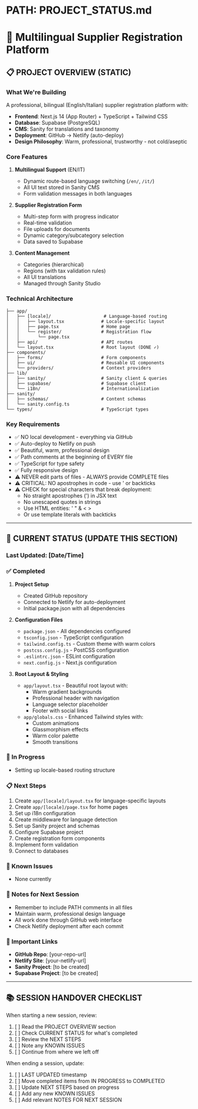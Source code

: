 # PATH: PROJECT_STATUS.md

# 🚀 Multilingual Supplier Registration Platform

## 📋 PROJECT OVERVIEW (STATIC)

### What We're Building
A professional, bilingual (English/Italian) supplier registration platform with:
- **Frontend**: Next.js 14 (App Router) + TypeScript + Tailwind CSS
- **Database**: Supabase (PostgreSQL)
- **CMS**: Sanity for translations and taxonomy
- **Deployment**: GitHub → Netlify (auto-deploy)
- **Design Philosophy**: Warm, professional, trustworthy - not cold/aseptic

### Core Features
1. **Multilingual Support** (EN/IT)
   - Dynamic route-based language switching (`/en/`, `/it/`)
   - All UI text stored in Sanity CMS
   - Form validation messages in both languages

2. **Supplier Registration Form**
   - Multi-step form with progress indicator
   - Real-time validation
   - File uploads for documents
   - Dynamic category/subcategory selection
   - Data saved to Supabase

3. **Content Management**
   - Categories (hierarchical)
   - Regions (with tax validation rules)
   - All UI translations
   - Managed through Sanity Studio

### Technical Architecture
```
├── app/
│   ├── [locale]/                    # Language-based routing
│   │   ├── layout.tsx              # Locale-specific layout
│   │   ├── page.tsx                # Home page
│   │   └── register/               # Registration flow
│   │       └── page.tsx
│   ├── api/                        # API routes
│   └── layout.tsx                  # Root layout (DONE ✓)
├── components/
│   ├── forms/                      # Form components
│   ├── ui/                         # Reusable UI components
│   └── providers/                  # Context providers
├── lib/
│   ├── sanity/                     # Sanity client & queries
│   ├── supabase/                   # Supabase client
│   └── i18n/                       # Internationalization
├── sanity/
│   ├── schemas/                    # Content schemas
│   └── sanity.config.ts
└── types/                          # TypeScript types
```

### Key Requirements
- ✅ NO local development - everything via GitHub
- ✅ Auto-deploy to Netlify on push
- ✅ Beautiful, warm, professional design
- ✅ Path comments at the beginning of EVERY file
- ✅ TypeScript for type safety
- ✅ Fully responsive design
- ⚠️ NEVER edit parts of files - ALWAYS provide COMPLETE files
- ⚠️ CRITICAL: NO apostrophes in code - use &apos; or backticks
- ⚠️ CHECK for special characters that break deployment:
  - No straight apostrophes (') in JSX text
  - No unescaped quotes in strings
  - Use HTML entities: &apos; &quot; &amp; &lt; &gt;
  - Or use template literals with backticks

---

## 📍 CURRENT STATUS (UPDATE THIS SECTION)

### Last Updated: [Date/Time]

### ✅ Completed
1. **Project Setup**
   - Created GitHub repository
   - Connected to Netlify for auto-deployment
   - Initial package.json with all dependencies

2. **Configuration Files**
   - `package.json` - All dependencies configured
   - `tsconfig.json` - TypeScript configuration
   - `tailwind.config.ts` - Custom theme with warm colors
   - `postcss.config.js` - PostCSS configuration
   - `.eslintrc.json` - ESLint configuration
   - `next.config.js` - Next.js configuration

3. **Root Layout & Styling**
   - `app/layout.tsx` - Beautiful root layout with:
     - Warm gradient backgrounds
     - Professional header with navigation
     - Language selector placeholder
     - Footer with social links
   - `app/globals.css` - Enhanced Tailwind styles with:
     - Custom animations
     - Glassmorphism effects
     - Warm color palette
     - Smooth transitions

### 🔄 In Progress
- Setting up locale-based routing structure

### 📋 Next Steps
1. Create `app/[locale]/layout.tsx` for language-specific layouts
2. Create `app/[locale]/page.tsx` for home pages
3. Set up i18n configuration
4. Create middleware for language detection
5. Set up Sanity project and schemas
6. Configure Supabase project
7. Create registration form components
8. Implement form validation
9. Connect to databases

### 🐛 Known Issues
- None currently

### 📝 Notes for Next Session
- Remember to include PATH comments in all files
- Maintain warm, professional design language
- All work done through GitHub web interface
- Check Netlify deployment after each commit

### 🔗 Important Links
- **GitHub Repo**: [your-repo-url]
- **Netlify Site**: [your-netlify-url]
- **Sanity Project**: [to be created]
- **Supabase Project**: [to be created]

---

## 📚 SESSION HANDOVER CHECKLIST

When starting a new session, review:
1. [ ] Read the PROJECT OVERVIEW section
2. [ ] Check CURRENT STATUS for what's completed
3. [ ] Review the NEXT STEPS
4. [ ] Note any KNOWN ISSUES
5. [ ] Continue from where we left off

When ending a session, update:
1. [ ] LAST UPDATED timestamp
2. [ ] Move completed items from IN PROGRESS to COMPLETED
3. [ ] Update NEXT STEPS based on progress
4. [ ] Add any new KNOWN ISSUES
5. [ ] Add relevant NOTES FOR NEXT SESSION
